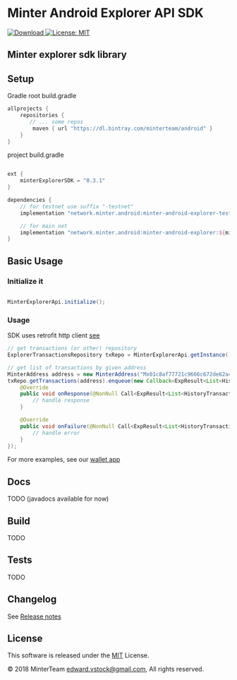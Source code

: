 Minter Android Explorer API SDK
===============================
[![Download](https://api.bintray.com/packages/minterteam/android/minter-android-explorer-testnet/images/download.svg) ](https://bintray.com/minterteam/android/minter-android-explorer-testnet/_latestVersion)
[![License: MIT](https://img.shields.io/badge/License-MIT-yellow.svg)](https://opensource.org/licenses/MIT)


Minter explorer sdk library
---------------------------

## Setup

Gradle
root build.gradle
```groovy
allprojects {
    repositories {
       // ... some repos
        maven { url "https://dl.bintray.com/minterteam/android" }
    }
}
```

project build.gradle
```groovy

ext {
    minterExplorerSDK = "0.3.1"
}

dependencies {
    // for testnet use suffix "-testnet"
    implementation "network.minter.android:minter-android-explorer-testnet:${minterExplorerSDK}"

    // for main net
    implementation "network.minter.android:minter-android-explorer:${minterExplorerSDK}"
}
```

## Basic Usage
### Initialize it
```java

MinterExplorerApi.initialize();
```

### Usage
SDK uses retrofit http client [see](https://square.github.io/retrofit/)
```java
// get transactions (or other) repository
ExplorerTransactionsRepository txRepo = MinterExplorerApi.getInstance().transactions();

// get list of transactions by given address
MinterAddress address = new MinterAddress("Mx01c8af77721c9666c672de62a4deadda0dafb03a");
txRepo.getTransactions(address).enqueue(new Callback<ExpResult<List<HistoryTransaction>>>() {
    @Override
    public void onResponse(@NonNull Call<ExpResult<List<HistoryTransaction>>> call, @NonNull Response<ExpResult<List<HistoryTransaction>>> response) {
        // handle response
    }

    @Override
    public void onFailure(@NonNull Call<ExpResult<List<HistoryTransaction>>> call, @NonNull Throwable t) {
        // handle error
    }
});
```
For more examples, see our [wallet app](https://github.com/MinterTeam/minter-android-wallet)

## Docs
TODO (javadocs available for now)

## Build
TODO

## Tests
TODO

## Changelog

See [Release notes](RELEASE.md)


## License

This software is released under the [MIT](LICENSE.txt) License.

© 2018 MinterTeam <edward.vstock@gmail.com>, All rights reserved.